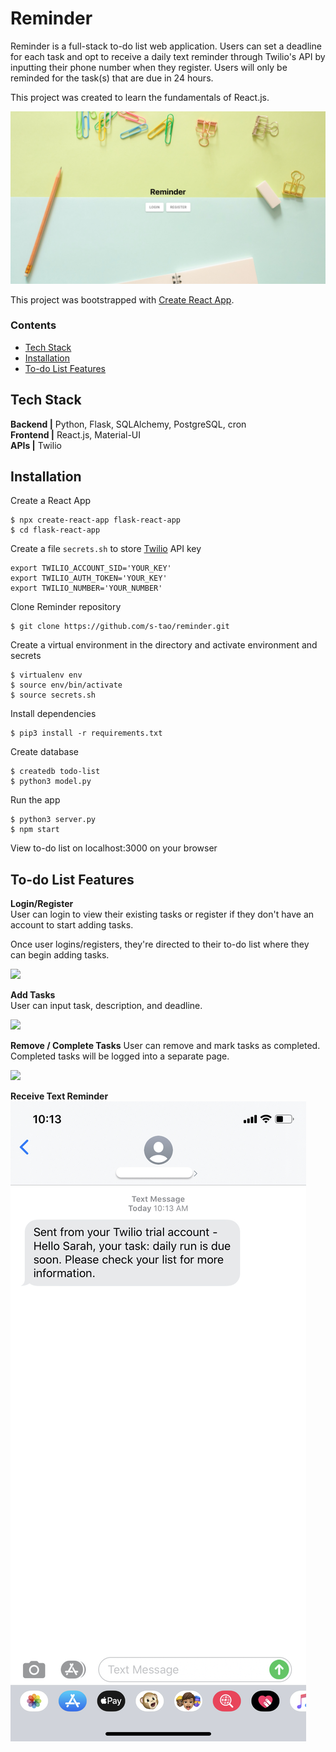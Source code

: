 # Reminder

Reminder is a full-stack to-do list web application. Users can set a deadline 
for each task and opt to receive a daily text reminder through Twilio's API by 
inputting their phone number when they register. Users will only be reminded for 
the task(s) that are due in 24 hours.

This project was created to learn the fundamentals of React.js. 

<img src="/README_gif/homepage.png" alt="Reminder homepage" />

This project was bootstrapped with [Create React App](https://github.com/facebook/create-react-app).

### Contents

* [Tech Stack](#techstack)
* [Installation](#install)
* [To-do List Features](#features)

## <a name=techstack></a>Tech Stack

**Backend |** Python, Flask, SQLAlchemy, PostgreSQL, cron<br>
**Frontend |** React.js, Material-UI<br>
**APIs |** Twilio

## <a name=install></a>Installation

Create a React App 
```
$ npx create-react-app flask-react-app
$ cd flask-react-app
```

Create a file `secrets.sh` to store [Twilio](https://www.twilio.com/docs) API 
key
```
export TWILIO_ACCOUNT_SID='YOUR_KEY'
export TWILIO_AUTH_TOKEN='YOUR_KEY'
export TWILIO_NUMBER='YOUR_NUMBER'
```
Clone Reminder repository
```
$ git clone https://github.com/s-tao/reminder.git
```
Create a virtual environment in the directory and activate environment and 
secrets
```
$ virtualenv env
$ source env/bin/activate
$ source secrets.sh
```
Install dependencies
```
$ pip3 install -r requirements.txt
```
Create database
```
$ createdb todo-list
$ python3 model.py
``` 
Run the app
```
$ python3 server.py
$ npm start
```
View to-do list on localhost:3000 on your browser

## <a name=features></a> To-do List Features
**Login/Register** <br>
User can login to view their existing tasks or register if they don't have an 
account to start adding tasks.

Once user logins/registers, they're directed to their to-do list where they can 
begin adding tasks.

![](/README_gif/login.gif)

**Add Tasks** <br>
User can input task, description, and deadline.

![](/README_gif/add-task.gif)

**Remove / Complete Tasks**
User can remove and mark tasks as completed. Completed tasks will be logged 
into a separate page.

![](/README_gif/complete-remove-task.gif)

**Receive Text Reminder**
<img src="/README_gif/twilio-sms-reminder.png" alt="Twilio SMS Reminder"/>
